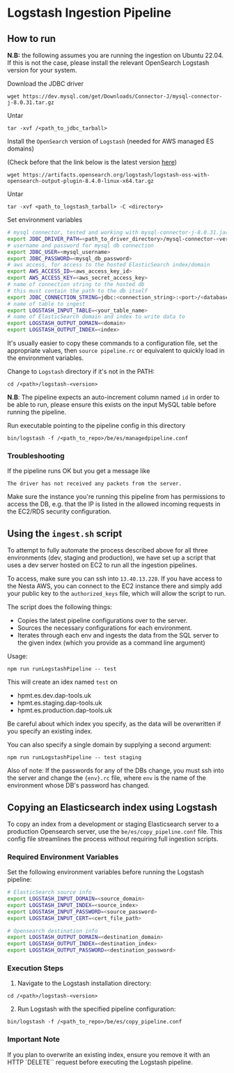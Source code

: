 # Logstash Ingestion Pipeline

## How to run

**N.B:** the following assumes you are running the ingestion on Ubuntu 22.04. If
this is not the case, please install the relevant OpenSearch Logstash 
version for your system.

Download the JDBC driver

`wget https://dev.mysql.com/get/Downloads/Connector-J/mysql-connector-j-8.0.31.tar.gz`

Untar

`tar -xvf /<path_to_jdbc_tarball>`

Install the `OpenSearch` version of `Logstash` (needed for AWS managed ES domains)

(Check before that the link below is the latest version [here](https://opensearch.org/downloads.html))

`wget https://artifacts.opensearch.org/logstash/logstash-oss-with-opensearch-output-plugin-8.4.0-linux-x64.tar.gz`

Untar

`tar -xvf <path_to_logstash_tarball> -C <directory>`

Set environment variables

```sh
# mysql connector, tested and working with mysql-connector-j-8.0.31.jar
export JDBC_DRIVER_PATH=<path_to_driver_directory>/mysql-connector-<version>.jar
# username and password for mysql db connection
export JDBC_USER=<mysql_username>
export JDBC_PASSWORD=<mysql_db_password>
# aws access, for access to the hosted ElasticSearch index/domain
export AWS_ACCESS_ID=<aws_access_key_id>
export AWS_ACCESS_KEY=<aws_secret_access_key>
# name of connection string to the hosted db
# this must contain the path to the db itself
export JDBC_CONNECTION_STRING=jdbc:<connection_string>:<port>/<database>
# name of table to ingest
export LOGSTASH_INPUT_TABLE=<your_table_name>
# name of ElasticSearch domain and index to write data to
export LOGSTASH_OUTPUT_DOMAIN=<domain> 
export LOGSTASH_OUTPUT_INDEX=<index>
```

It's usually easier to copy these commands to a configuration file, set the
appropriate values, then `source pipeline.rc` or equivalent to quickly load in the
environment variables.

Change to `Logstash` directory if it's not in the PATH:

`cd /<path>/logstash-<version>`

**N.B**: The pipeline expects an auto-increment column named `id` in order to be
able to run, please ensure this exists on the input MySQL table before running
the pipeline.

Run executable pointing to the pipeline config in this directory

`bin/logstash -f /<path_to_repo>/be/es/managedpipeline.conf`

### Troubleshooting

If the pipeline runs OK but you get a message like

`The driver has not received any packets from the server.`

Make sure the instance you're running this pipeline from has permissions to
access the DB, e.g. that the IP is listed in the allowed incoming requests in
the EC2/RDS security configuration.

## Using the `ingest.sh` script

To attempt to fully automate the process described above for all
three environments (dev, staging and production), we have set 
up a script that uses a dev server hosted on EC2 to run all
the ingestion pipelines.

To access, make sure you can ssh into `13.40.13.228`. If you 
have access to the Nesta AWS, you can connect to the EC2 instance
there and simply add your public key to the `authorized_keys` file,
which will allow the script to run.

The script does the following things:

- Copies the latest pipeline configurations over to the server.
- Sources the necessary configurations for each environment.
- Iterates through each env and ingests the data from the SQL
    server to the given index (which you provide as a command line
    argument)
    
Usage:

`npm run runLogstashPipeline -- test`

This will create an idex named `test` on

- hpmt.es.dev.dap-tools.uk
- hpmt.es.staging.dap-tools.uk
- hpmt.es.production.dap-tools.uk

Be careful about which index you specify, as the data will be
overwritten if you specify an existing index.

You can also specify a single domain by supplying a second argument:

`npm run runLogstashPipeline -- test staging`

Also of note: If the passwords for any of the DBs change, you
must ssh into the server and change the `{env}.rc` file,
where `env` is the name of the environment whose DB's password
has changed.

## Copying an Elasticsearch index using Logstash

To copy an index from a development or staging Elasticsearch server to a
production Opensearch server, use the `be/es/copy_pipeline.conf` file. This 
config file streamlines the process without requiring full ingestion scripts.

### Required Environment Variables

Set the following environment variables before running the Logstash pipeline:

```sh
# ElasticSearch source info
export LOGSTASH_INPUT_DOMAIN=<source_domain>
export LOGSTASH_INPUT_INDEX=<source_index>
export LOGSTASH_INPUT_PASSWORD=<source_password>
export LOGSTASH_INPUT_CERT=<cert_file_path>

# Opensearch destination info
export LOGSTASH_OUTPUT_DOMAIN=<destination_domain>
export LOGSTASH_OUTPUT_INDEX=<destination_index>
export LOGSTASH_OUTPUT_PASSWORD=<destination_password>
```

### Execution Steps

1. Navigate to the Logstash installation directory:

`cd /<path>/logstash-<version>`

2. Run Logstash with the specified pipeline configuration:

`bin/logstash -f /<path_to_repo>/be/es/copy_pipeline.conf`

### Important Note

If you plan to overwrite an existing index, ensure you remove it with an HTTP
`DELETE`` request before executing the Logstash pipeline.

